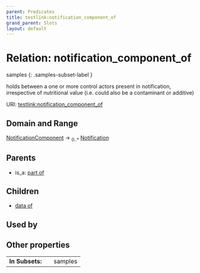 ```yaml
---
parent: Predicates
title: testlink:notification_component_of
grand_parent: Slots
layout: default
---
```


# Relation: notification_component_of

samples
{: .samples-subset-label }


holds between a one or more control actors present in notification, irrespective of nutritional value (i.e. could also be a contaminant or additive)

URI: [testlink:notification_component_of](https://w3id.org/testlink/vocab/notification_component_of)

## Domain and Range

[NotificationComponent](NotificationComponent.md) ->  <sub>0..*</sub> [Notification](Notification.md)

## Parents

 *  is_a: [part of](part_of.md)

## Children

 *  [data of](data_of.md)

## Used by


## Other properties

|  |  |  |
| --- | --- | --- |
| **In Subsets:** | | samples |

